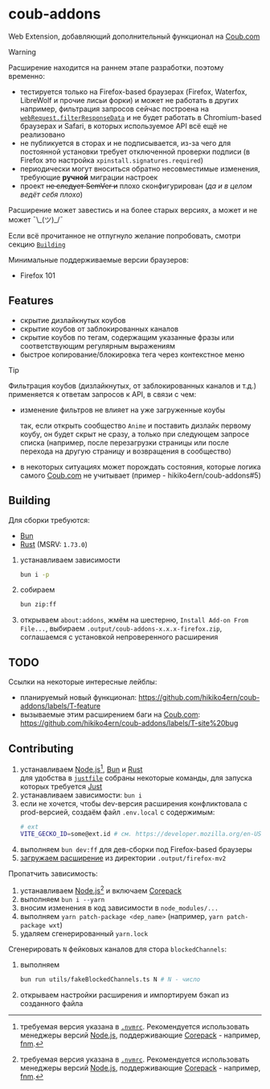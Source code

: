 # coub-addons

Web Extension, добавляющий дополнительный функционал на [Coub.com]

> [!WARNING]
> Расширение находится на раннем этапе разработки, поэтому временно:
>
> - тестируется только на Firefox-based браузерах (Firefox, Waterfox, LibreWolf и прочие лисьи форки) и может не работать в других\
  > например, фильтрация запросов сейчас построена на [`webRequest.filterResponseData`](https://developer.mozilla.org/en-US/docs/Mozilla/Add-ons/WebExtensions/API/webRequest/filterResponseData) и не будет работать в Chromium-based браузерах и Safari, в которых используемое API всё ещё не реализовано
> - не публикуется в сторах и не подписывается, из-за чего для постоянной установки требует отключенной проверки подписи (в Firefox это настройка `xpinstall.signatures.required`)
> - периодически могут вноситься обратно несовместимые изменения, требующие **ручной** миграции настроек
> - проект ~~не следует SemVer и~~ плохо сконфигурирован (_да и в целом ведёт себя плохо_)
>
> Расширение может завестись и на более старых версиях, а может и не может ¯\\\_(ツ)\_/¯
>
> Если всё прочитанное не отпугнуло желание попробовать, смотри секцию [`Building`](#building)

Минимальные поддерживаемые версии браузеров:

- Firefox 101

## Features

- скрытие дизлайкнутых коубов
- скрытие коубов от заблокированных каналов
- скрытие коубов по тегам, содержащим указанные фразы или соответствующим регулярным выражениям
- быстрое копирование/блокировка тега через контекстное меню

<!-- dprint-ignore -->
> [!TIP]
> Фильтрация коубов (дизлайкнутых, от заблокированных каналов и т.д.) применяется к ответам запросов к API, в связи с чем:
> - изменение фильтров не влияет на уже загруженные коубы
>
>   так, если открыть сообщество `Anime` и поставить дизлайк первому коубу, он будет скрыт не сразу, а только при следующем запросе списка (например, после перезагрузки страницы или после перехода на другую страницу и возвращения в сообщество)
>
> - в некоторых ситуациях может порождать состояния, которые логика самого [Coub.com] не учитывает (пример - hikiko4ern/coub-addons#5)

## Building

Для сборки требуются:

- [Bun]
- [Rust] (MSRV: `1.73.0`)

1. устанавливаем зависимости
   ```sh
   bun i -p
   ```

2. собираем
   ```sh
   bun zip:ff
   ```

3. открываем `about:addons`, жмём на шестерню, `Install Add-on From File...`, выбираем `.output/coub-addons-x.x.x-firefox.zip`, соглашаемся с установкой непроверенного расширения

## TODO

Ссылки на некоторые интересные лейблы:

- планируемый новый функционал: https://github.com/hikiko4ern/coub-addons/labels/T-feature
- вызываемые этим расширением баги на [Coub.com]: https://github.com/hikiko4ern/coub-addons/labels/T-site%20bug

## Contributing

1. устанавливаем [Node.js][node.js][^1], [Bun] и [Rust]\
   для удобства в [`justfile`](./justfile) собраны некоторые команды, для запуска которых требуется [Just]
2. устанавливаем зависимости: `bun i`
3. если не хочется, чтобы dev-версия расширения конфликтовала с prod-версией, создаём файл `.env.local` с содержимым:
   ```sh
   # ext
   VITE_GECKO_ID=some@ext.id # см. https://developer.mozilla.org/en-US/docs/Mozilla/Add-ons/WebExtensions/manifest.json/browser_specific_settings#extension_id_format
   ```
4. выполняем `bun dev:ff` для дев-сборки под Firefox-based браузеры
5. [загружаем расширение][firefox-temp-install] из директории `.output/firefox-mv2`

Пропатчить зависимость:

1. устанавливаем [Node.js][node.js][^1] и включаем [Corepack]
2. выполняем `bun i --yarn`
3. вносим изменения в код зависимости в `node_modules/...`
4. выполняем `yarn patch-package <dep_name>` (например, `yarn patch-package wxt`)
5. удаляем сгенерированный `yarn.lock`

Сгенерировать `N` фейковых каналов для стора `blockedChannels`:

1. выполняем
   ```sh
   bun run utils/fakeBlockedChannels.ts N # N - число
   ```
2. открываем настройки расширения и импортируем бэкап из созданного файла

[^1]: требуемая версия указана в [`.nvmrc`](./.nvmrc). Рекомендуется использовать менеджеры версий [Node.js], поддерживающие [Corepack] - например, [fnm].

<!-- spell-checker: word fnm -->
<!-- links -->

[coub.com]: https://coub.com
[node.js]: https://nodejs.org
[bun]: https://bun.sh
[rust]: https://www.rust-lang.org
[just]: https://github.com/casey/just
[firefox-temp-install]: https://extensionworkshop.com/documentation/develop/temporary-installation-in-firefox/
[corepack]: https://github.com/nodejs/corepack
[fnm]: https://github.com/Schniz/fnm
